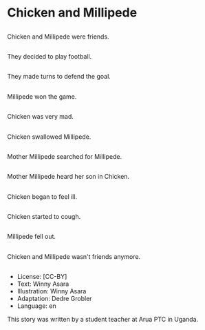 # Chicken and Millipede

##
Chicken and Millipede
were friends.

##
They decided to play
football.

##
They made turns to
defend the goal.

##
Millipede won the
game.

##
Chicken was very mad.

##
Chicken swallowed
Millipede.

##
Mother Millipede
searched for Millipede.

##
Mother Millipede heard
her son in Chicken.

##
Chicken began to feel
ill.

##
Chicken started to
cough.

##
Millipede fell out.

##
Chicken and Millipede
wasn't friends anymore.

##
* License: [CC-BY]
* Text: Winny Asara
* Illustration: Winny Asara
* Adaptation: Dedre Grobler
* Language: en

This story was written by a student teacher at Arua PTC in Uganda.
